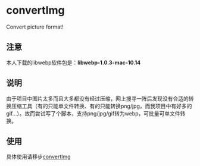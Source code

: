 # convertImg
Convert picture format!

## 注意
本人下载的libwebp软件包是：**libwebp-1.0.3-mac-10.14**

## 说明
由于项目中图片太多而且大多都没有经过压缩，网上搜寻一阵后发现没有合适的转换压缩工具（有的只能单文件转换、有的只能转换png/jpg，而我项目中有好多的gif...）。故而尝试写了个脚本，支持png/jpg/gif转为webp，可批量可单文件转换。
## 使用
具体使用请移步[convertImg](https://blog.augustvino.cn/FrontEnd/Image/8.1.html)